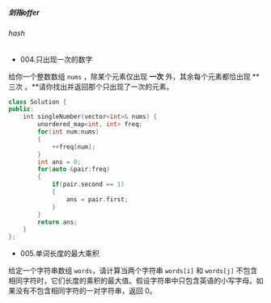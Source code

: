 ##### 剑指offer

###### hash

- 004.只出现一次的数字 

给你一个整数数组 `nums` ，除某个元素仅出现 **一次** 外，其余每个元素都恰出现 **三次 。**请你找出并返回那个只出现了一次的元素。

```c++
class Solution {
public:
    int singleNumber(vector<int>& nums) {
        unordered_map<int, int> freq;
        for(int num:nums)
        {
            ++freq[num];
        }
        int ans = 0;
        for(auto &pair:freq)
        {
            if(pair.second == 1)
            {
                ans = pair.first;
            }
        }
        return ans;
    }
};
```

- 005.单词长度的最大乘积

给定一个字符串数组 `words`，请计算当两个字符串 `words[i]` 和 `words[j]` 不包含相同字符时，它们长度的乘积的最大值。假设字符串中只包含英语的小写字母。如果没有不包含相同字符的一对字符串，返回 0。